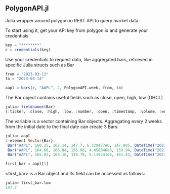## PolygonAPI.jl

Julia wrapper around polygon.io REST API to query market data. 

To start using it, get your API key from polygon.io and generate your credentials

```julia
key = "********"
c = credentials(key)
```

Use your credentials to request data, like aggregated bars, retrieved in specific Julia structs such as Bar

```julia
from = "2023-03-13"
to = "2023-04-14"

aapl = bars(c, "AAPL", 2, PolygonAPI.week, from, to)
```

The Bar object contains useful fields such as close, open, high, low (OHCL)

```julia
julia> fieldnames(Bar)
(:ticker, :close, :high, :low, :number, :open, :timestamp, :volume, :weighted_volume, :otc)
```

The variable <aapl> is a vector containing Bar objects. Aggregating every 2 weeks from the initial date to the final date can create 3 Bars.


```julia
julia> aapl
3-element Vector{Bar}:
 Bar("AAPL", 160.25, 162.14, 147.7, 6.329477e6, 147.805, DateTime("2023-03-12T05:00:00"), 7.57309847e8, 155.6811, false)
 Bar("AAPL", 164.66, 166.84, 155.98, 4.458346e6, 159.94, DateTime("2023-03-26T04:00:00"), 4.67804539e8, 162.4348, false)
 Bar("AAPL", 165.02, 168.16, 159.78, 5.119241e6, 161.42, DateTime("2023-04-09T04:00:00"), 5.12276199e8, 164.3269, false)

```

```julia
first_bar = aapl[1]
```

<first_bar> is a Bar object and its field can be accessed as follows:

```julia
julia> first_bar.low
147.7
```
  
